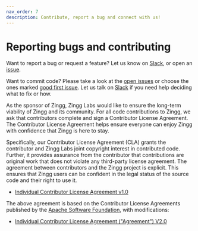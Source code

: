 ```yaml
---
nav_order: 7
description: Contribute, report a bug and connect with us!
---
```


# Reporting bugs and contributing

Want to report a bug or request a feature? Let us know on [Slack](https://join.slack.com/t/zinggai/shared\_invite/zt-w7zlcnol-vEuqU9m\~Q56kLLUVxRgpOA), or open an [issue](https://github.com/zinggAI/zingg/issues/new/choose).

Want to commit code? Please take a look at the [open issues](https://github.com/zinggAI/zingg/issues) or choose the ones marked [good first issue](https://github.com/zinggAI/zingg/issues?q=is%3Aissue+is%3Aopen+label%3A%22good+first+issue%22+). Let us talk on [Slack](https://join.slack.com/t/zinggai/shared\_invite/zt-w7zlcnol-vEuqU9m\~Q56kLLUVxRgpOA) if you need help deciding what to fix or how.

As the sponsor of Zingg, Zingg Labs would like to ensure the long-term viability of Zingg and its community. For all code contributions to Zingg, we ask that contributors complete and sign a Contributor License Agreement. The Contributor License Agreement helps ensure everyone can enjoy Zingg with confidence that Zingg is here to stay.

Specifically, our Contributor License Agreement (CLA) grants the contributor and Zingg Labs joint copyright interest in contributed code. Further, it provides assurance from the contributor that contributions are original work that does not violate any third-party license agreement. The agreement between contributors and the Zingg project is explicit. This ensures that Zingg users can be confident in the legal status of the source code and their right to use it.

* [Individual Contributor License Agreement v1.0](https://forms.gle/wU46nGvTMM2wSzy5A)

The above agreement is based on the Contributor License Agreements published by the [Apache Software Foundation](http://www.apache.org), with modifications:

* [Individual Contributor License Agreement ("Agreement") V2.0](http://apache.org/licenses/icla.pdf)
